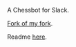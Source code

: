 A Chessbot for Slack.

[Fork of my fork](https://github.com/ilyakava/chessbot).

Readme [here](https://github.com/ilyakava/chessbot).

